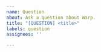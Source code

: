 ```yaml
---
name: Question
about: Ask a question about Warp.
title: "[QUESTION] <title>"
labels: question
assignees: ''

---
```


<!--  Ask a question about Warp. -->
